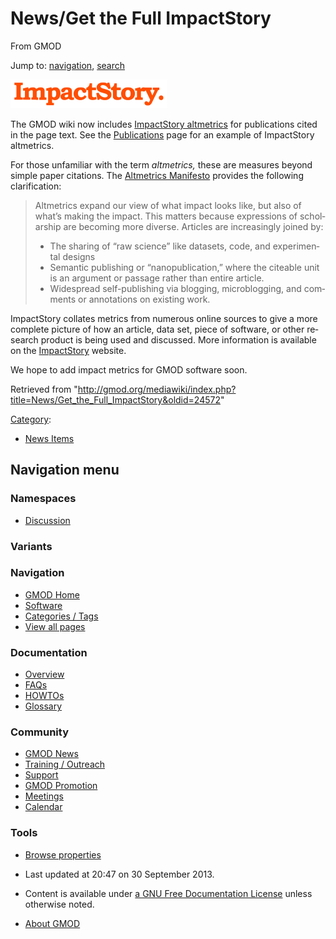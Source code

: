 <div id="mw-page-base" class="noprint">

</div>

<div id="mw-head-base" class="noprint">

</div>

<div id="content" class="mw-body" role="main">

<span id="top"></span>

<div id="mw-js-message" style="display:none;">

</div>



# <span dir="auto">News/Get the Full ImpactStory</span>

<div id="bodyContent">

<div id="siteSub">

From GMOD

</div>

<div id="contentSub">

</div>

<div id="jump-to-nav" class="mw-jump">

Jump to: [navigation](#mw-navigation), [search](#p-search)

</div>

<div id="mw-content-text" class="mw-content-ltr" lang="en" dir="ltr">

<div class="floatright">

<a href="http://impactstory.org" rel="nofollow"><img
src="https://raw.githubusercontent.com/GMOD/gmod.github.io/main/mediawiki/images/thumb/7/7a/ImpactstoryLogo.png/250px-ImpactstoryLogo.png"
srcset="https://raw.githubusercontent.com/GMOD/gmod.github.io/main/mediawiki/images/thumb/7/7a/ImpactstoryLogo.png/375px-ImpactstoryLogo.png 1.5x, https://raw.githubusercontent.com/GMOD/gmod.github.io/main/mediawiki/images/7/7a/ImpactstoryLogo.png 2x"
width="250" height="46" alt="ImpactstoryLogo.png" /></a>

</div>

The GMOD wiki now includes
<a href="http://impactstory.org" class="external text"
rel="nofollow">ImpactStory altmetrics</a> for publications cited in the
page text. See the [Publications](../Publications "Publications") page
for an example of ImpactStory altmetrics.

For those unfamiliar with the term *altmetrics,* these are measures
beyond simple paper citations. The
<a href="http://altmetrics.org/manifesto/" class="external text"
rel="nofollow">Altmetrics Manifesto</a> provides the following
clarification:

> Altmetrics expand our view of what impact looks like, but also of
> what’s making the impact. This matters because expressions of
> scholarship are becoming more diverse. Articles are increasingly
> joined by:
>
> - The sharing of “raw science” like datasets, code, and experimental
>   designs
> - Semantic publishing or “nanopublication,” where the citeable unit is
>   an argument or passage rather than entire article.
> - Widespread self-publishing via blogging, microblogging, and comments
>   or annotations on existing work.

  
ImpactStory collates metrics from numerous online sources to give a more
complete picture of how an article, data set, piece of software, or
other research product is being used and discussed. More information is
available on the <a href="http://impactstory.org/" class="external text"
rel="nofollow">ImpactStory</a> website.

  
We hope to add impact metrics for GMOD software soon.

</div>

<div class="printfooter">

Retrieved from
"<http://gmod.org/mediawiki/index.php?title=News/Get_the_Full_ImpactStory&oldid=24572>"

</div>

<div id="catlinks" class="catlinks">

<div id="mw-normal-catlinks" class="mw-normal-catlinks">

[Category](../Special%3ACategories "Special%3ACategories"):

- [News Items](../Category%3ANews_Items "Category%3ANews Items")

</div>

</div>

<div class="visualClear">

</div>

</div>

</div>

<div id="mw-navigation">

## Navigation menu

<div id="mw-head">



<div id="left-navigation">

<div id="p-namespaces" class="vectorTabs" role="navigation"
aria-labelledby="p-namespaces-label">

### Namespaces


- <span id="ca-talk"><a
  href="http://gmod.org/mediawiki/index.php?title=Talk:News/Get_the_Full_ImpactStory&amp;action=edit&amp;redlink=1"
  accesskey="t"
  title="Discussion about the content page [t]">Discussion</a></span>

</div>

<div id="p-variants" class="vectorMenu emptyPortlet" role="navigation"
aria-labelledby="p-variants-label">

### 

### Variants[](#)

<div class="menu">

</div>

</div>

</div>





</div>

</div>

</div>

<div id="mw-panel">

<div id="p-logo" role="banner">

<a href="../Main_Page"
style="background-image: url(../../images/GMOD-cogs.png);"
title="Visit the main page"></a>

</div>

<div id="p-Navigation" class="portal" role="navigation"
aria-labelledby="p-Navigation-label">

### Navigation

<div class="body">

- <span id="n-GMOD-Home">[GMOD Home](../Main_Page)</span>
- <span id="n-Software">[Software](../GMOD_Components)</span>
- <span id="n-Categories-.2F-Tags">[Categories /
  Tags](../Categories)</span>
- <span id="n-View-all-pages">[View all
  pages](../Special:AllPages)</span>

</div>

</div>

<div id="p-Documentation" class="portal" role="navigation"
aria-labelledby="p-Documentation-label">

### Documentation

<div class="body">

- <span id="n-Overview">[Overview](../Overview)</span>
- <span id="n-FAQs">[FAQs](../Category%3AFAQ)</span>
- <span id="n-HOWTOs">[HOWTOs](../Category%3AHOWTO)</span>
- <span id="n-Glossary">[Glossary](../Glossary)</span>

</div>

</div>

<div id="p-Community" class="portal" role="navigation"
aria-labelledby="p-Community-label">

### Community

<div class="body">

- <span id="n-GMOD-News">[GMOD News](../GMOD_News)</span>
- <span id="n-Training-.2F-Outreach">[Training /
  Outreach](../Training_and_Outreach)</span>
- <span id="n-Support">[Support](../Support)</span>
- <span id="n-GMOD-Promotion">[GMOD Promotion](../GMOD_Promotion)</span>
- <span id="n-Meetings">[Meetings](../Meetings)</span>
- <span id="n-Calendar">[Calendar](../Calendar)</span>

</div>

</div>

<div id="p-tb" class="portal" role="navigation"
aria-labelledby="p-tb-label">

### Tools

<div class="body">


- <span id="t-smwbrowselink"><a href="../Special%3ABrowse/News-2FGet_the_Full_ImpactStory"
  rel="smw-browse">Browse properties</a></span>


</div>

</div>

</div>

</div>

<div id="footer" role="contentinfo">

- <span id="footer-info-lastmod">Last updated at 20:47 on 30 September
  2013.</span>
<!-- - <span id="footer-info-viewcount">14,228 page views.</span> -->
- <span id="footer-info-copyright">Content is available under
  <a href="http://www.gnu.org/licenses/fdl-1.3.html" class="external"
  rel="nofollow">a GNU Free Documentation License</a> unless otherwise
  noted.</span>

<!-- -->

- <span id="footer-places-about">[About
  GMOD](../GMOD%3AAbout "GMOD%3AAbout")</span>

<!-- -->






</div>
